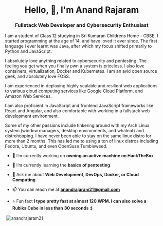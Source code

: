 <h1 align="center">Hello, 👋, I'm Anand Rajaram</h1>
<h3 align="center">Fullstack Web Developer and Cybersecurity Enthusiast</h3>

I am a student of Class 12 studying in Sri Kumaran Childrens Home - CBSE. I started programming at the age of 14, and have loved it ever since. The first language i ever learnt was Java, after which my focus shifted primarily to Python and JavaScript.

I absolutely love anything related to cybersecurity and pentesting. The feeling you get when you finally pwn a system is priceless. I also love containers, virtualization, Docker and Kubernetes. I am an avid open source geek, and absolutely love FOSS.

I am experienced in deploying highly scalable and resilient web applications to various cloud computing services like Google Cloud Platform, and Amazon Web Services.

I am also proficient in JavaScript and frontend JavaScript frameworks like React and Angular, and also comfortable with working in a fullstack web development environment. 

Some of my other passions include tinkering around with my Arch Linux system (window managers, desktop environments, and whatnot) and distrohopping. I have never been able to stay on the same linux distro for more than 2 months. This has led me to using a ton of linux distros including Fedora, Ubuntu, and even OpenSuse Tumbleweed.

- 🔭 I’m currently working on **owning an active machine on HackTheBox**

- 🌱 I’m currently learning the **basics of pentesting**

- 💬 Ask me about **Web Development, DevOps, Docker, or Cloud Computing**

- 📫 You can reach me at **anandrajaram21@gmail.com**

- ⚡ Fun fact **I type pretty fast at almost 120 WPM. I can also solve a Rubiks Cube in less than 30 seconds :)**

<p>&nbsp;<img align="center" src="https://github-readme-stats.vercel.app/api?username=anandrajaram21&show_icons=true&theme=synthwave" alt="anandrajaram21" /></p>
